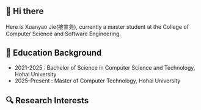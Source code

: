 ## 🤪 Hi there
Here is Xuanyao Jie(接宣尧), currently a master student at the College of Computer Science and Software Engineering.

## 🧐 Education Background
- 2021-2025    : Bachelor of Science in Computer Science and Technology, Hohai University
- 2025-Present : Master of Computer Technology, Hohai University
## 🔍 Research Interests


<!--
**xyjie37/xyjie37** is a ✨ _special_ ✨ repository because its `README.md` (this file) appears on your GitHub profile.

Here are some ideas to get you started:

- 🔭 I’m currently working on ...
- 🌱 I’m currently learning ...
- 👯 I’m looking to collaborate on ...
- 🤔 I’m looking for help with ...
- 💬 Ask me about ...
- 📫 How to reach me: ...
- 😄 Pronouns: ...
- ⚡ Fun fact: ...
-->

